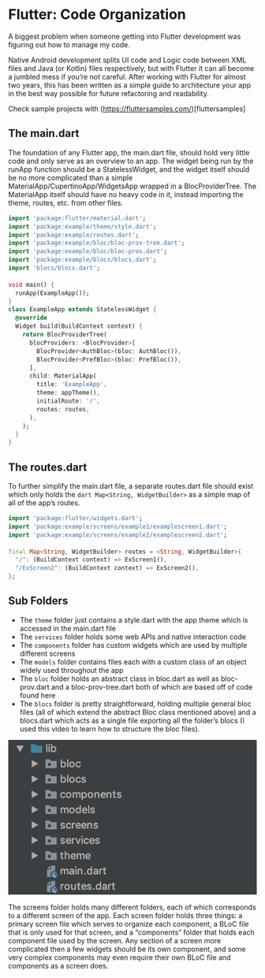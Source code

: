 # Flutter: Code Organization

A biggest problem when someone getting into Flutter development was figuring out how to manage my code. 

Native Android development splits UI code and Logic code between XML files and Java (or Kotlin) files respectively, but with Flutter it can all become a jumbled mess if you’re not careful. After working with Flutter for almost two years, this has been written as a simple guide to architecture your app in the best way possible for future refactoring and readability.

Check sample projects with (https://fluttersamples.com/)[fluttersamples]

## The main.dart
The foundation of any Flutter app, the main.dart file, should hold very little code and only serve as an overview to an app.
The widget being run by the runApp function should be a StatelessWidget, and the widget itself should be no more complicated than a simple MaterialApp/CupertinoApp/WidgetsApp wrapped in a BlocProviderTree.
The MaterialApp itself should have no heavy code in it, instead importing the theme, routes, etc. from other files.

```dart
import 'package:flutter/material.dart';
import 'package:example/theme/style.dart';
import 'package:example/routes.dart';
import 'package:example/bloc/bloc-prov-tree.dart';
import 'package:example/bloc/bloc-prov.dart';
import 'package:example/blocs/blocs.dart';
import 'blocs/blocs.dart';

void main() {
  runApp(ExampleApp());
}
class ExampleApp extends StatelessWidget {
  @override
  Widget build(BuildContext context) {
    return BlocProviderTree(
      blocProviders: <BlocProvider>[
        BlocProvider<AuthBloc>(bloc: AuthBloc()),
        BlocProvider<PrefBloc>(bloc: PrefBloc()),
      ],
      child: MaterialApp(
        title: 'ExampleApp',
        theme: appTheme(),
        initialRoute: '/',
        routes: routes,
      ),
    );
  }
}
```

## The routes.dart
To further simplify the main.dart file, a separate routes.dart file should exist 
which only holds the ```dart Map<String, WidgetBuilder>``` as a simple map of all of the app’s routes.
```dart
import 'package:flutter/widgets.dart';
import 'package:example/screens/example1/examplescreen1.dart';
import 'package:example/screens/example2/examplescreen2.dart';

final Map<String, WidgetBuilder> routes = <String, WidgetBuilder>{
  "/": (BuildContext context) => ExScreen1(),
  "/ExScreen2": (BuildContext context) => ExScreen2(),
};
```

## Sub Folders
* The ```theme``` folder just contains a style.dart with the app theme which is accessed in the main.dart file
* The ```services``` folder holds some web APIs and native interaction code
* The ```components``` folder has custom widgets which are used by multiple different screens
* The ```models``` folder contains files each with a custom class of an object widely used throughout the app
* The ```bloc``` folder holds an abstract class in bloc.dart as well as bloc-prov.dart and a bloc-prov-tree.dart both of which are based off of code found here
* The ```blocs``` folder is pretty straightforward, holding multiple general bloc files (all of which extend the abstract Bloc class mentioned above) and a blocs.dart which acts as a single file exporting all the folder’s blocs (I used this video to learn how to structure the bloc files).

<img src="./01.png"  /> 

The screens folder holds many different folders, each of which corresponds to a different screen of the app. Each screen folder holds three things: a primary screen file which serves to organize each component, a BLoC file that is only used for that screen, and a “components” folder that holds each component file used by the screen. Any section of a screen more complicated then a few widgets should be its own component, and some very complex components may even require their own BLoC file and components as a screen does.
